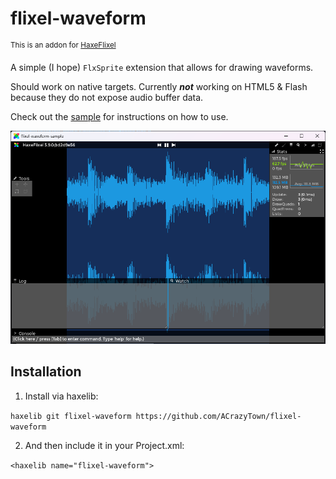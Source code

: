 # flixel-waveform
<sup>This is an addon for [HaxeFlixel](https://github.com/HaxeFlixel/flixel)</sup>

A simple (I hope) `FlxSprite` extension that allows for drawing waveforms.

Should work on native targets. Currently ***not*** working on HTML5 & Flash because they do not expose audio buffer data.

Check out the [sample](https://github.com/ACrazyTown/flixel-waveform/tree/main/sample) for instructions on how to use.

![An example image showcasing a waveform being rendered in a HaxeFlixel project](.github/images/example.png)

## Installation

1. Install via haxelib:

`haxelib git flixel-waveform https://github.com/ACrazyTown/flixel-waveform`

2. And then include it in your Project.xml:

`<haxelib name="flixel-waveform">`
